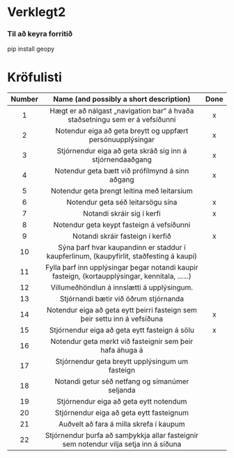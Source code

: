 # Verklegt2

### Til að keyra forritið
pip install geopy

# Kröfulisti
| Number | Name (and possibly a short description)                                                                                                  | Done |
| :----: | :--------------------------------------------------------------------------------------------------------------------------------------: | :---:|
| 1 	 | Hægt er að nálgast „navigation bar“ á hvaða staðsetningu sem er á vefsíðunni 															|	x  |
| 2 	 | Notendur eiga að geta breytt og uppfært persónuupplýsingar 																				|	x  |
| 3 	 | Stjórnendur eiga að geta skráð sig inn á stjórnendaaðgang 																				|	x  |
| 4 	 | Notendur geta bætt við prófílmynd á sinn aðgang 																						    |	x  |
| 5 	 | Notendur geta þrengt leitina með leitarsíum 																				        		|	   |
| 6 	 | Notendur geta séð leitarsögu sína 																					                	|	x  |
| 7 	 | Notandi skráir sig í kerfi 																					                        	|	x  |
| 8 	 | Notendur geta keypt fasteign á vefsíðunni 																					        	|	   |
| 9 	 | Notandi skráir fasteign í kerfið 																					                	|	x  |
| 10 	 | Sýna þarf hvar kaupandinn er staddur í kaupferlinum, (kaupyfirlit, staðfesting á kaupi) 													|	   |
| 11 	 | Fylla þarf inn upplýsingar þegar notandi kaupir fasteign, (kortaupplýsingar, kennitala, ......) 											|	   |
| 12 	 | Villumeðhöndlun á innslætti á upplýsingum. 																						        |	   |
| 13 	 | Stjórnandi bætir við öðrum stjórnanda 																						            |	   |
| 14 	 | Notendur eiga að geta eytt þeirri fasteign sem þeir settu inn á vefsíðuna 																|	x  |
| 15 	 | Stjórnendur eiga að geta eytt fasteign á sölu 																						    |	x  |
| 16 	 | Notendur geta merkt við fasteignir sem þeir hafa áhuga á 																			    |	   |
| 17 	 | Stjórnendur geta breytt upplýsingum um fasteign 																						    |	   |
| 18 	 | Notandi getur séð netfang og símanúmer seljanda 																						    |	   |
| 19 	 | Stjórnendur eiga að geta eytt notendum 																						            |	   |
| 20 	 | Stjórnendur eiga að geta eytt fasteignum 																						        |	   |
| 21 	 | Auðvelt að fara á milla skrefa í kaupum 																						            |	   |
| 22 	 | Stjórnendur þurfa að samþykkja allar fasteignir sem notendur vilja setja inn á síðuna 													|	   |
